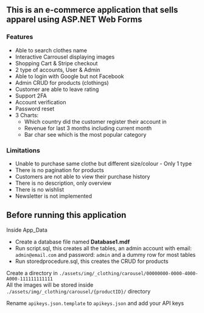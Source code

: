 ## This is an e-commerce application that sells apparel using ASP.NET Web Forms

### Features
- Able to search clothes name
- Interactive Carrousel displaying images
- Shopping Cart & Stripe checkout
- 2 type of accounts, User & Admin
- Able to login with Google but not Facebook
- Admin CRUD for products (clothings)
- Customer are able to leave rating
- Support 2FA
- Account verification
- Password reset
- 3 Charts:
  - Which country did the customer register their account in
  - Revenue for last 3 months including current month
  - Bar char see which is the most popular category


### Limitations
- Unable to purchase same clothe but different size/colour - Only 1 type 
- There is no pagination for products 
- Customers are not able to view their purchase history
- There is no description, only overview
- There is no wishlist
- Newsletter is not implemented


## Before running this application

Inside App_Data 
- Create a database file named **Database1.mdf**
- Run script.sql, this creates all the tables, an admin account with email: `admin@email.com` and password: `admin` and a dummy row for most tables
- Run storedprocedure.sql, this creates the CRUD for products

Create a directory in `./assets/img/_clothing/carousel/00000000-0000-4000-A000-111111111111` <br>
All the images will be stored inside `./assets/img/_clothing/carousel/{productID}/` directory

Rename `apikeys.json.template` to `apikeys.json` and add your API keys

